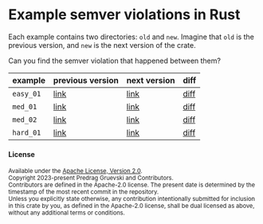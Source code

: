 # Example semver violations in Rust

Each example contains two directories: `old` and `new`. Imagine that `old` is the previous version,
and `new` is the next version of the crate.

Can you find the semver violation that happened between them?

| example   | previous version | next version | diff |
| --------- | ---------------- | ------------ | ---- |
| `easy_01` | [link](https://github.com/obi1kenobi/semver-examples/blob/main/easy_01/old/src/lib.rs) | [link](https://github.com/obi1kenobi/semver-examples/blob/main/easy_01/new/src/lib.rs) | [diff](https://github.com/obi1kenobi/semver-examples/compare/easy_01) |
| `med_01`  | [link](https://github.com/obi1kenobi/semver-examples/blob/main/med_01/old/src/lib.rs) | [link](https://github.com/obi1kenobi/semver-examples/blob/main/med_01/new/src/lib.rs) | [diff](https://github.com/obi1kenobi/semver-examples/compare/med_01) |
| `med_02`  | [link](https://github.com/obi1kenobi/semver-examples/blob/main/med_02/old/src/lib.rs) | [link](https://github.com/obi1kenobi/semver-examples/blob/main/med_02/new/src/lib.rs) | [diff](https://github.com/obi1kenobi/semver-examples/compare/med_02) |
| `hard_01` | [link](https://github.com/obi1kenobi/semver-examples/blob/main/hard_01/old/src/lib.rs) | [link](https://github.com/obi1kenobi/semver-examples/blob/main/hard_01/new/src/lib.rs) | [diff](https://github.com/obi1kenobi/semver-examples/compare/hard_01) |

#### License

<sup>
Available under the <a href="LICENSE-APACHE">Apache License, Version
2.0</a>.
</sup>

<br>

<sup>
Copyright 2023-present Predrag Gruevski and Contributors.
</sup>

<br>

<sub>
Contributors are defined in the Apache-2.0 license.
The present date is determined by the timestamp of the most recent commit in the repository.
</sub>

<br>

<sub>
Unless you explicitly state otherwise, any contribution intentionally submitted
for inclusion in this crate by you, as defined in the Apache-2.0 license, shall
be dual licensed as above, without any additional terms or conditions.
</sub>
